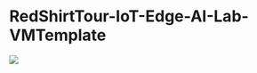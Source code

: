 # RedShirtTour-IoT-Edge-AI-Lab-VMTemplate
<a href="https://azuredeploy.net/?repository=https://github.com/Jiycefer/RedShirtTour-IoT-Edge-AI-Lab-VMTemplate?ptmpl=https://raw.githubusercontent.com/Jiycefer/RedShirtTour-IoT-Edge-AI-Lab-VMTemplate/master/azuredeploy.parameters.json" target="_blank">
    <img src="http://azuredeploy.net/deploybutton.png"/>
</a>
